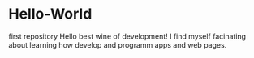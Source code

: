 # Hello-World
first repository
Hello best wine of development!
I find myself facinating about learning how develop and programm apps and web pages.
